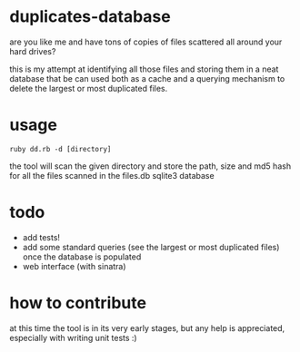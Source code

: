 duplicates-database
===================

are you like me and have tons of copies of files scattered all around your hard drives?

this is my attempt at identifying all those files and storing them in a neat database that be can used both as a cache and a querying mechanism to delete the largest or most duplicated files.

usage
=====

```
ruby dd.rb -d [directory]
```

the tool will scan the given directory and store the path, size and md5 hash for all the files scanned in the files.db sqlite3 database

todo
====

- add tests!
- add some standard queries (see the largest or most duplicated files) once the database is populated
- web interface (with sinatra)

how to contribute
=================

at this time the tool is in its very early stages, but any help is appreciated, especially with writing unit tests :)
